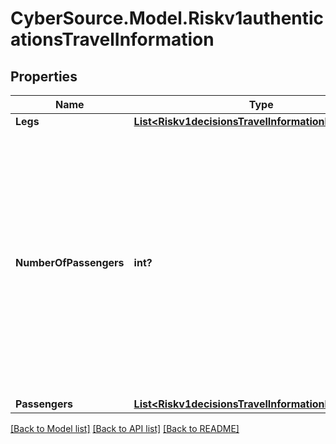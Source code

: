 # CyberSource.Model.Riskv1authenticationsTravelInformation
## Properties

Name | Type | Description | Notes
------------ | ------------- | ------------- | -------------
**Legs** | [**List&lt;Riskv1decisionsTravelInformationLegs&gt;**](Riskv1decisionsTravelInformationLegs.md) |  | [optional] 
**NumberOfPassengers** | **int?** | Number of passengers for whom the ticket was issued. If you do not include this field in your request, CyberSource uses a default value of 1. Required for American Express SafeKey (U.S.) for travel-related requests.  | [optional] 
**Passengers** | [**List&lt;Riskv1decisionsTravelInformationPassengers&gt;**](Riskv1decisionsTravelInformationPassengers.md) |  | [optional] 

[[Back to Model list]](../README.md#documentation-for-models) [[Back to API list]](../README.md#documentation-for-api-endpoints) [[Back to README]](../README.md)

